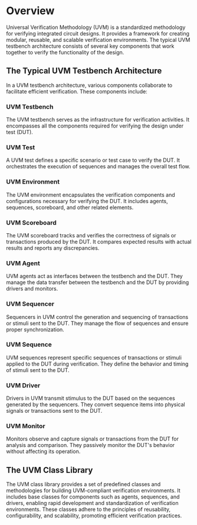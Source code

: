 # Overview
Universal Verification Methodology (UVM) is a standardized methodology for verifying integrated circuit designs. It provides a framework for creating modular, reusable, and scalable verification environments. The typical UVM testbench architecture consists of several key components that work together to verify the functionality of the design.

## The Typical UVM Testbench Architecture
In a UVM testbench architecture, various components collaborate to facilitate efficient verification. These components include:

### UVM Testbench
The UVM testbench serves as the infrastructure for verification activities. It encompasses all the components required for verifying the design under test (DUT).

### UVM Test
A UVM test defines a specific scenario or test case to verify the DUT. It orchestrates the execution of sequences and manages the overall test flow.

### UVM Environment
The UVM environment encapsulates the verification components and configurations necessary for verifying the DUT. It includes agents, sequences, scoreboard, and other related elements.

### UVM Scoreboard
The UVM scoreboard tracks and verifies the correctness of signals or transactions produced by the DUT. It compares expected results with actual results and reports any discrepancies.

### UVM Agent
UVM agents act as interfaces between the testbench and the DUT. They manage the data transfer between the testbench and the DUT by providing drivers and monitors.

### UVM Sequencer
Sequencers in UVM control the generation and sequencing of transactions or stimuli sent to the DUT. They manage the flow of sequences and ensure proper synchronization.

### UVM Sequence
UVM sequences represent specific sequences of transactions or stimuli applied to the DUT during verification. They define the behavior and timing of stimuli sent to the DUT.

### UVM Driver
Drivers in UVM transmit stimulus to the DUT based on the sequences generated by the sequencers. They convert sequence items into physical signals or transactions sent to the DUT.

### UVM Monitor
Monitors observe and capture signals or transactions from the DUT for analysis and comparison. They passively monitor the DUT's behavior without affecting its operation.

## The UVM Class Library
The UVM class library provides a set of predefined classes and methodologies for building UVM-compliant verification environments. It includes base classes for components such as agents, sequences, and drivers, enabling rapid development and standardization of verification environments. These classes adhere to the principles of reusability, configurability, and scalability, promoting efficient verification practices.
